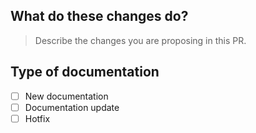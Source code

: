 ## What do these changes do?

> Describe the changes you are proposing in this PR.

## Type of documentation

- [ ] New documentation
- [ ] Documentation update
- [ ] Hotfix
